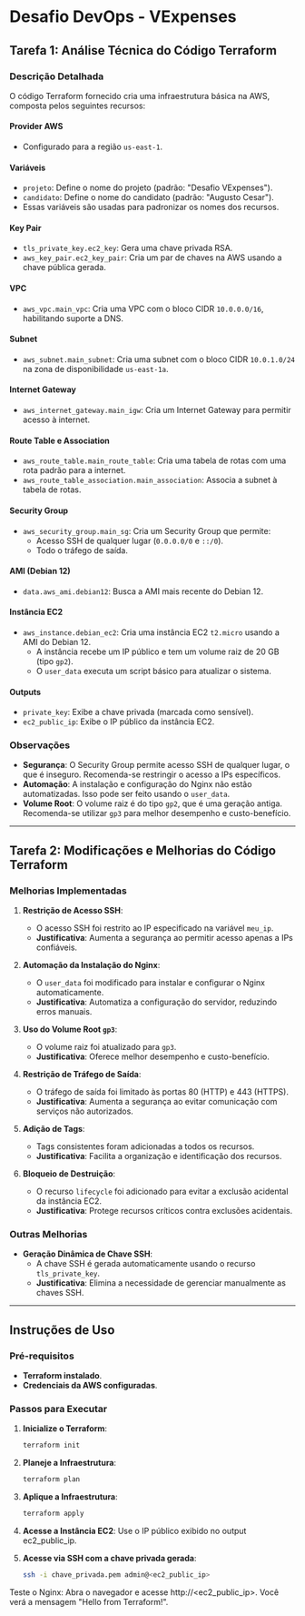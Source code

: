 # Desafio DevOps - VExpenses

## Tarefa 1: Análise Técnica do Código Terraform

### Descrição Detalhada

O código Terraform fornecido cria uma infraestrutura básica na AWS, composta pelos seguintes recursos:

#### Provider AWS
- Configurado para a região `us-east-1`.

#### Variáveis
- `projeto`: Define o nome do projeto (padrão: "Desafio VExpenses").
- `candidato`: Define o nome do candidato (padrão: "Augusto Cesar").
- Essas variáveis são usadas para padronizar os nomes dos recursos.

#### Key Pair
- `tls_private_key.ec2_key`: Gera uma chave privada RSA.
- `aws_key_pair.ec2_key_pair`: Cria um par de chaves na AWS usando a chave pública gerada.

#### VPC
- `aws_vpc.main_vpc`: Cria uma VPC com o bloco CIDR `10.0.0.0/16`, habilitando suporte a DNS.

#### Subnet
- `aws_subnet.main_subnet`: Cria uma subnet com o bloco CIDR `10.0.1.0/24` na zona de disponibilidade `us-east-1a`.

#### Internet Gateway
- `aws_internet_gateway.main_igw`: Cria um Internet Gateway para permitir acesso à internet.

#### Route Table e Association
- `aws_route_table.main_route_table`: Cria uma tabela de rotas com uma rota padrão para a internet.
- `aws_route_table_association.main_association`: Associa a subnet à tabela de rotas.

#### Security Group
- `aws_security_group.main_sg`: Cria um Security Group que permite:
  - Acesso SSH de qualquer lugar (`0.0.0.0/0` e `::/0`).
  - Todo o tráfego de saída.

#### AMI (Debian 12)
- `data.aws_ami.debian12`: Busca a AMI mais recente do Debian 12.

#### Instância EC2
- `aws_instance.debian_ec2`: Cria uma instância EC2 `t2.micro` usando a AMI do Debian 12.
  - A instância recebe um IP público e tem um volume raiz de 20 GB (tipo `gp2`).
  - O `user_data` executa um script básico para atualizar o sistema.

#### Outputs
- `private_key`: Exibe a chave privada (marcada como sensível).
- `ec2_public_ip`: Exibe o IP público da instância EC2.

### Observações
- **Segurança**: O Security Group permite acesso SSH de qualquer lugar, o que é inseguro. Recomenda-se restringir o acesso a IPs específicos.
- **Automação**: A instalação e configuração do Nginx não estão automatizadas. Isso pode ser feito usando o `user_data`.
- **Volume Root**: O volume raiz é do tipo `gp2`, que é uma geração antiga. Recomenda-se utilizar `gp3` para melhor desempenho e custo-benefício.

---

## Tarefa 2: Modificações e Melhorias do Código Terraform

### Melhorias Implementadas

1. **Restrição de Acesso SSH**:
   - O acesso SSH foi restrito ao IP especificado na variável `meu_ip`.
   - **Justificativa**: Aumenta a segurança ao permitir acesso apenas a IPs confiáveis.

2. **Automação da Instalação do Nginx**:
   - O `user_data` foi modificado para instalar e configurar o Nginx automaticamente.
   - **Justificativa**: Automatiza a configuração do servidor, reduzindo erros manuais.

3. **Uso do Volume Root `gp3`**:
   - O volume raiz foi atualizado para `gp3`.
   - **Justificativa**: Oferece melhor desempenho e custo-benefício.

4. **Restrição de Tráfego de Saída**:
   - O tráfego de saída foi limitado às portas 80 (HTTP) e 443 (HTTPS).
   - **Justificativa**: Aumenta a segurança ao evitar comunicação com serviços não autorizados.

5. **Adição de Tags**:
   - Tags consistentes foram adicionadas a todos os recursos.
   - **Justificativa**: Facilita a organização e identificação dos recursos.

6. **Bloqueio de Destruição**:
   - O recurso `lifecycle` foi adicionado para evitar a exclusão acidental da instância EC2.
   - **Justificativa**: Protege recursos críticos contra exclusões acidentais.

### Outras Melhorias
- **Geração Dinâmica de Chave SSH**:
  - A chave SSH é gerada automaticamente usando o recurso `tls_private_key`.
  - **Justificativa**: Elimina a necessidade de gerenciar manualmente as chaves SSH.

---

## Instruções de Uso

### Pré-requisitos
- **Terraform instalado**.
- **Credenciais da AWS configuradas**.

### Passos para Executar

1. **Inicialize o Terraform**:
   ```bash
   terraform init

2. **Planeje a Infraestrutura**:
   ```bash
   terraform plan
   
3. **Aplique a Infraestrutura**:
    ```bash
   terraform apply
    
4. **Acesse a Instância EC2**: Use o IP público exibido no output ec2_public_ip.
   
5. **Acesse via SSH com a chave privada gerada**:
    ```bash
   ssh -i chave_privada.pem admin@<ec2_public_ip>

Teste o Nginx: Abra o navegador e acesse http://<ec2_public_ip>. Você verá a mensagem "Hello from Terraform!".

